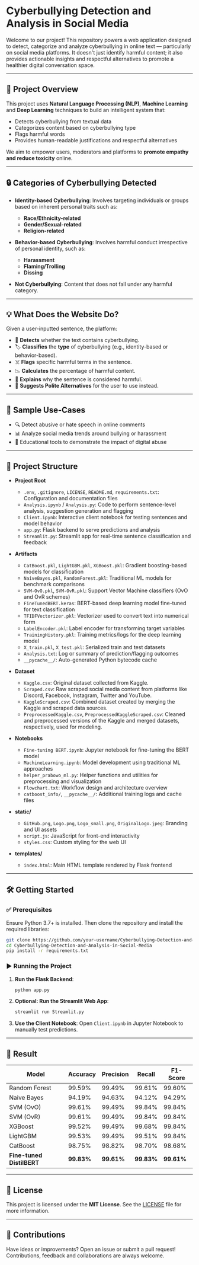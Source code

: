 # Cyberbullying Detection and Analysis in Social Media 

Welcome to our project! This repository powers a web application designed to detect, categorize and analyze cyberbullying in online text — particularly on social media platforms. It doesn't just identify harmful content; it also provides actionable insights and respectful alternatives to promote a healthier digital conversation space.

---

## 🚀 Project Overview

This project uses **Natural Language Processing (NLP)**, **Machine Learning** and **Deep Learning** techniques to build an intelligent system that:

* Detects cyberbullying from textual data
* Categorizes content based on cyberbullying type
* Flags harmful words
* Provides human-readable justifications and respectful alternatives

We aim to empower users, moderators and platforms to **promote empathy and reduce toxicity** online.

---

## 🔒 Categories of Cyberbullying Detected

* **Identity-based Cyberbullying**: Involves targeting individuals or groups based on inherent personal traits such as:

  * **Race/Ethnicity-related**
  * **Gender/Sexual-related**
  * **Religion-related**

* **Behavior-based Cyberbullying**: Involves harmful conduct irrespective of personal identity, such as:

  * **Harassment**
  * **Flaming/Trolling**
  * **Dissing**

* **Not Cyberbullying**: Content that does not fall under any harmful category.

---

## 💡 What Does the Website Do?

Given a user-inputted sentence, the platform:

* 🧠 **Detects** whether the text contains cyberbullying.
* 🏷️ **Classifies** the **type** of cyberbullying (e.g., identity-based or behavior-based).
* ☠️ **Flags** specific harmful terms in the sentence.
* 📉 **Calculates** the percentage of harmful content.
* 💬 **Explains** why the sentence is considered harmful.
* 🔄 **Suggests Polite Alternatives** for the user to use instead.

---

## 🧪 Sample Use-Cases

* 🔍 Detect abusive or hate speech in online comments
* 📊 Analyze social media trends around bullying or harassment
* 🧩 Educational tools to demonstrate the impact of digital abuse

---

## 📂 Project Structure

* **Project Root**

  * `.env`, `.gitignore`, `LICENSE`, `README.md`, `requirements.txt`: Configuration and documentation files
  * `Analysis.ipynb` / `Analysis.py`: Code to perform sentence-level analysis, suggestion generation and flagging
  * `Client.ipynb`: Interactive client notebook for testing sentences and model behavior
  * `app.py`: Flask backend to serve predictions and analysis
  * `Streamlit.py`: Streamlit app for real-time sentence classification and feedback

* **Artifacts**

  * `CatBoost.pkl`, `LightGBM.pkl`, `XGBoost.pkl`: Gradient boosting-based models for classification
  * `NaiveBayes.pkl`, `RandomForest.pkl`: Traditional ML models for benchmark comparisons
  * `SVM-OvO.pkl`, `SVM-OvR.pkl`: Support Vector Machine classifiers (OvO and OvR schemes)
  * `FineTunedBERT.keras`: BERT-based deep learning model fine-tuned for text classification
  * `TFIDFVectorizer.pkl`: Vectorizer used to convert text into numerical form
  * `LabelEncoder.pkl`: Label encoder for transforming target variables
  * `TrainingHistory.pkl`: Training metrics/logs for the deep learning model
  * `X_train.pkl`, `X_test.pkl`: Serialized train and test datasets
  * `Analysis.txt`: Log or summary of prediction/flagging outcomes
  * `__pycache__/`: Auto-generated Python bytecode cache

* **Dataset**

  * `Kaggle.csv`: Original dataset collected from Kaggle.
  * `Scraped.csv`: Raw scraped social media content from platforms like Discord, Facebook, Instagram, Twitter and YouTube.
  * `KaggleScraped.csv`: Combined dataset created by merging the Kaggle and scraped data sources.
  * `PreprocessedKaggle.csv`, `PreprocessedKaggleScraped.csv`: Cleaned and preprocessed versions of the Kaggle and merged datasets, respectively, used for modeling.

* **Notebooks**

  * `Fine-tuning BERT.ipynb`: Jupyter notebook for fine-tuning the BERT model
  * `MachineLearning.ipynb`: Model development using traditional ML approaches
  * `helper_prabowo_ml.py`: Helper functions and utilities for preprocessing and visualization
  * `Flowchart.txt`: Workflow design and architecture overview
  * `catboost_info/`, `__pycache__/`: Additional training logs and cache files

* **static/**

  * `GitHub.png`, `Logo.png`, `Logo_small.png`, `OriginalLogo.jpeg`: Branding and UI assets
  * `script.js`: JavaScript for front-end interactivity
  * `styles.css`: Custom styling for the web UI

* **templates/**

  * `index.html`: Main HTML template rendered by Flask frontend

---

## 🛠️ Getting Started

### ✅ Prerequisites

Ensure Python 3.7+ is installed. Then clone the repository and install the required libraries:

```bash
git clone https://github.com/your-username/Cyberbullying-Detection-and-Analysis-in-Social-Media.git
cd Cyberbullying-Detection-and-Analysis-in-Social-Media
pip install -r requirements.txt
```

### ▶️ Running the Project

1. **Run the Flask Backend**:

   ```bash
   python app.py
   ```

2. **Optional: Run the Streamlit Web App**:

   ```bash
   streamlit run Streamlit.py
   ```

3. **Use the Client Notebook**:
   Open `Client.ipynb` in Jupyter Notebook to manually test predictions.

---

## 🎯 Result

| **Model**                 | **Accuracy** | **Precision** | **Recall** | **F1-Score** |
| ------------------------- | ------------ | ------------- | ---------- | ------------ |
| Random Forest             | 99.59%       | 99.49%        | 99.61%     | 99.60%       |
| Naive Bayes               | 94.19%       | 94.63%        | 94.12%     | 94.29%       |
| SVM (OvO)                 | 99.61%       | 99.49%        | 99.84%     | 99.84%       |
| SVM (OvR)                 | 99.61%       | 99.49%        | 99.84%     | 99.84%       |
| XGBoost                   | 99.52%       | 99.49%        | 99.68%     | 99.84%       |
| LightGBM                  | 99.53%       | 99.49%        | 99.51%     | 99.84%       |
| CatBoost                  | 98.75%       | 98.82%        | 98.70%     | 98.68%       |
| **Fine-tuned DistilBERT** | **99.83%**   | **99.61%**    | **99.83%** | **99.61%**   |

---

## 📜 License

This project is licensed under the **MIT License**. See the [LICENSE](LICENSE) file for more information.

---

## 🤝 Contributions

Have ideas or improvements? Open an issue or submit a pull request! Contributions, feedback and collaborations are always welcome.
